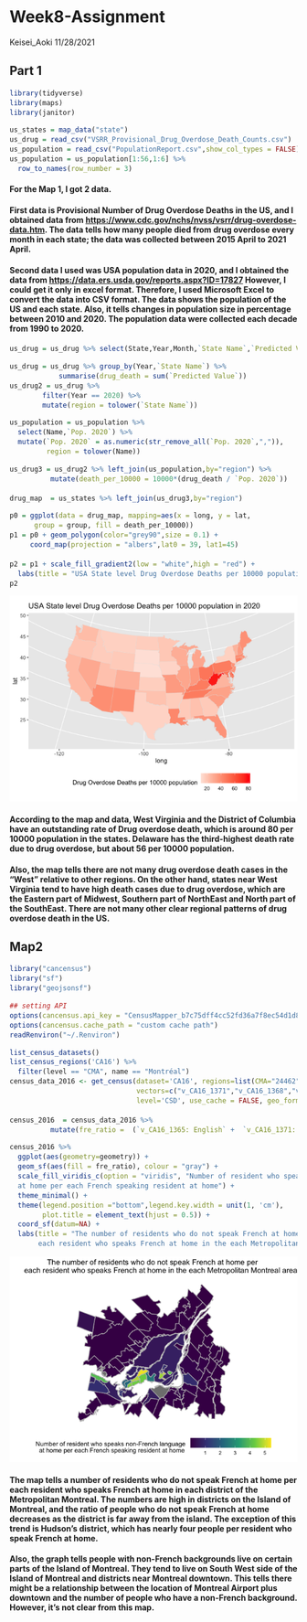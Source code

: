 Week8-Assignment
================
Keisei\_Aoki
11/28/2021

## Part 1

``` r
library(tidyverse)
library(maps)
library(janitor)
```

``` r
us_states = map_data("state")
us_drug = read_csv("VSRR_Provisional_Drug_Overdose_Death_Counts.csv")
us_population = read_csv("PopulationReport.csv",show_col_types = FALSE)
us_population = us_population[1:56,1:6] %>%
  row_to_names(row_number = 3)
```

#### For the Map 1, I got 2 data.

#### First data is Provisional Number of Drug Overdose Deaths in the US, and I obtained data from <https://www.cdc.gov/nchs/nvss/vsrr/drug-overdose-data.htm>. The data tells how many people died from drug overdose every month in each state; the data was collected between 2015 April to 2021 April.

#### Second data I used was USA population data in 2020, and I obtained the data from <https://data.ers.usda.gov/reports.aspx?ID=17827> However, I could get it only in excel format. Therefore, I used Microsoft Excel to convert the data into CSV format. The data shows the population of the US and each state. Also, it tells changes in population size in percentage between 2010 and 2020. The population data were collected each decade from 1990 to 2020.

``` r
us_drug = us_drug %>% select(State,Year,Month,`State Name`,`Predicted Value`,Indicator) %>% filter(Indicator == "Number of Drug Overdose Deaths", Year != 2021, `State Name` != "United States" )
```

``` r
us_drug = us_drug %>% group_by(Year,`State Name`) %>%
            summarise(drug_death = sum(`Predicted Value`))
us_drug2 = us_drug %>% 
        filter(Year == 2020) %>%
        mutate(region = tolower(`State Name`))
```

``` r
us_population = us_population %>%
  select(Name,`Pop. 2020`) %>%
  mutate(`Pop. 2020` = as.numeric(str_remove_all(`Pop. 2020`,",")),
         region = tolower(Name))
```

``` r
us_drug3 = us_drug2 %>% left_join(us_population,by="region") %>%
          mutate(death_per_10000 = 10000*(drug_death / `Pop. 2020`))

drug_map  = us_states %>% left_join(us_drug3,by="region")
```

``` r
p0 = ggplot(data = drug_map, mapping=aes(x = long, y = lat,
      group = group, fill = death_per_10000))
p1 = p0 + geom_polygon(color="grey90",size = 0.1) +
     coord_map(projection = "albers",lat0 = 39, lat1=45)

p2 = p1 + scale_fill_gradient2(low = "white",high = "red") +
  labs(title = "USA State level Drug Overdose Deaths per 10000 population in 2020",fill="Drug Overdose Deaths per 10000 population") + theme(legend.position ="bottom") 
p2
```

![](geospatial-data-analysis_files/figure-gfm/unnamed-chunk-7-1.png)<!-- -->

#### According to the map and data, West Virginia and the District of Columbia have an outstanding rate of Drug overdose death, which is around 80 per 10000 population in the states. Delaware has the third-highest death rate due to drug overdose, but about 56 per 10000 population.

#### Also, the map tells there are not many drug overdose death cases in the “West” relative to other regions. On the other hand, states near West Virginia tend to have high death cases due to drug overdose, which are the Eastern part of Midwest, Southern part of NorthEast and North part of the SouthEast. There are not many other clear regional patterns of drug overdose death in the US.

## Map2

``` r
library("cancensus")
library("sf")
library("geojsonsf")
```

``` r
## setting API
options(cancensus.api_key = "CensusMapper_b7c75dff4cc52fd36a7f8ec54d1d8780")
options(cancensus.cache_path = "custom cache path")
readRenviron("~/.Renviron")
```

``` r
list_census_datasets()
list_census_regions('CA16') %>%
  filter(level == "CMA", name == "Montréal")
census_data_2016 <- get_census(dataset='CA16', regions=list(CMA="24462"),
                               vectors=c("v_CA16_1371","v_CA16_1368","v_CA16_1365"),
                               level='CSD', use_cache = FALSE, geo_format = 'sf')  %>%                                                  select(GeoUID,geometry,`Region Name`,Population,`v_CA16_1368: French`, `v_CA16_1371: Non-official languages`,`v_CA16_1365: English`)

census_2016  = census_data_2016 %>%
          mutate(fre_ratio =  (`v_CA16_1365: English` +  `v_CA16_1371: Non-official languages`) / `v_CA16_1368: French`)
```

``` r
census_2016 %>% 
  ggplot(aes(geometry=geometry)) + 
  geom_sf(aes(fill = fre_ratio), colour = "gray") +
  scale_fill_viridis_c(option = "viridis", "Number of resident who speaks non-French language 
  at home per each French speaking resident at home") + 
  theme_minimal() +
  theme(legend.position ="bottom",legend.key.width = unit(1, 'cm'),
        plot.title = element_text(hjust = 0.5)) +
  coord_sf(datum=NA) +
  labs(title = "The number of residents who do not speak French at home per 
       each resident who speaks French at home in the each Metropolitan Montreal area")
```

![](geospatial-data-analysis_files/figure-gfm/unnamed-chunk-11-1.png)<!-- -->

#### The map tells a number of residents who do not speak French at home per each resident who speaks French at home in each district of the Metropolitan Montreal. The numbers are high in districts on the Island of Montreal, and the ratio of people who do not speak French at home decreases as the district is far away from the island. The exception of this trend is Hudson’s district, which has nearly four people per resident who speak French at home.

#### Also, the graph tells people with non-French backgrounds live on certain parts of the Island of Montreal. They tend to live on South West side of the Island of Montreal and districts near Montreal downtown. This tells there might be a relationship between the location of Montreal Airport plus downtown and the number of people who have a non-French background. However, it’s not clear from this map.
